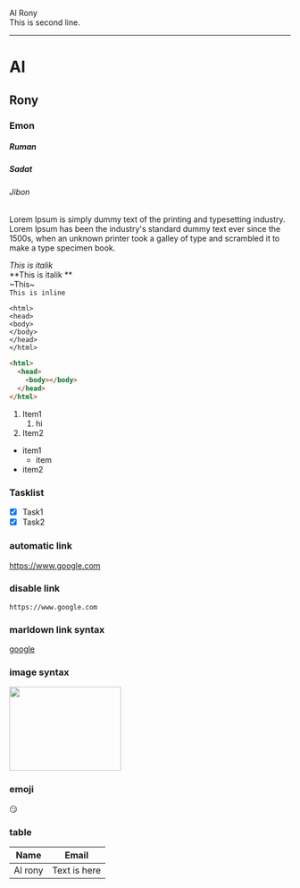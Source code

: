 <!-- markdown tutorial -->

Al Rony<br/>
This is second line.

---

# Al

## Rony

### Emon

##### Ruman

##### Sadat

###### Jibon

<p>Lorem Ipsum is simply dummy text of the printing and typesetting industry. Lorem Ipsum has been the industry's standard dummy text ever since the 1500s, when an unknown printer took a galley of type and scrambled it to make a type specimen book.</p>

_This is italik_  
**This is italik **  
~This~  
`This is inline`

```
<html>
<head>
<body>
</body>
</head>
</html>
```

```html
<html>
  <head>
    <body></body>
  </head>
</html>
```

1. Item1
   1. hi
2. Item2

- item1
  - item
- item2

### Tasklist

- [x] Task1
- [x] Task2

### automatic link

https://www.google.com

### disable link

`https://www.google.com`

### marldown link syntax

<!-- [[google](https://www.google.com/) -->

[google][websitelink]

### image syntax

<!-- ![miraj](./images/1.JPG) -->
<img src="./images/1.JPG" width="200" height="150">

### emoji

😏

### table

| Name    | Email        |
| ------- | ------------ |
| Al rony | Text is here |

<!-- all link is here -->

[websitelink]: https://www.google.com
